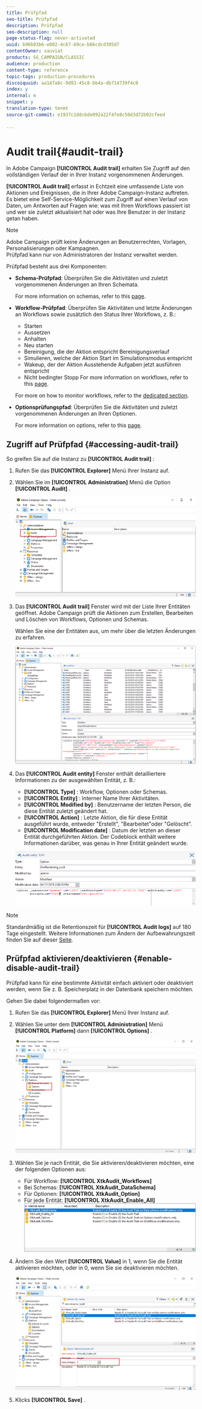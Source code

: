 ```yaml
---
title: Prüfpfad
seo-title: Prüfpfad
description: Prüfpfad
seo-description: null
page-status-flag: never-activated
uuid: b96b93b6-e002-4c67-b9ce-b66cdcd395d7
contentOwner: sauviat
products: SG_CAMPAIGN/CLASSIC
audience: production
content-type: reference
topic-tags: production-procedures
discoiquuid: aa147a8c-9d93-45c8-bb4a-db714739f4c0
index: y
internal: n
snippet: y
translation-type: tm+mt
source-git-commit: e1937c1ddcbde092a22f4fe8c50d3d72b02cfeed

---
```



# Audit trail{#audit-trail}

In Adobe Campaign **[!UICONTROL Audit trail]** erhalten Sie Zugriff auf den vollständigen Verlauf der in Ihrer Instanz vorgenommenen Änderungen.

**[!UICONTROL Audit trail]** erfasst in Echtzeit eine umfassende Liste von Aktionen und Ereignissen, die in Ihrer Adobe Campaign-Instanz auftreten. Es bietet eine Self-Service-Möglichkeit zum Zugriff auf einen Verlauf von Daten, um Antworten auf Fragen wie: was mit Ihren Workflows passiert ist und wer sie zuletzt aktualisiert hat oder was Ihre Benutzer in der Instanz getan haben.

>[!NOTE]
>
>Adobe Campaign prüft keine Änderungen an Benutzerrechten, Vorlagen, Personalisierungen oder Kampagnen.\
>Prüfpfad kann nur von Administratoren der Instanz verwaltet werden.

Prüfpfad besteht aus drei Komponenten:

* **Schema-Prüfpfad**: Überprüfen Sie die Aktivitäten und zuletzt vorgenommenen Änderungen an Ihren Schemata.

   For more information on schemas, refer to this [page](../../configuration/using/data-schemas.md).

* **Workflow-Prüfpfad**: Überprüfen Sie Aktivitäten und letzte Änderungen an Workflows sowie zusätzlich den Status Ihrer Workflows, z. B.:

   * Starten
   * Aussetzen
   * Anhalten
   * Neu starten
   * Bereinigung, die der Aktion entspricht Bereinigungsverlauf
   * Simulieren, welche der Aktion Start im Simulationsmodus entspricht
   * Wakeup, der der Aktion Ausstehende Aufgaben jetzt ausführen entspricht
   * Nicht bedingter Stopp
   For more information on workflows, refer to this [page](../../workflow/using/about-workflows.md).

   For more on how to monitor workflows, refer to the [dedicated section](../../workflow/using/monitoring-workflow-execution.md).

* **Optionsprüfungspfad**: Überprüfen Sie die Aktivitäten und zuletzt vorgenommenen Änderungen an Ihren Optionen.

   For more information on options, refer to this [page](../../installation/using/configuring-campaign-options.md).

## Zugriff auf Prüfpfad {#accessing-audit-trail}

So greifen Sie auf die Instanz zu **[!UICONTROL Audit trail]** :

1. Rufen Sie das **[!UICONTROL Explorer]** Menü Ihrer Instanz auf.
1. Wählen Sie im **[!UICONTROL Administration]** Menü die Option **[!UICONTROL Audit]** .

   ![](assets/audit_trail_1.png)

1. Das **[!UICONTROL Audit trail]** Fenster wird mit der Liste Ihrer Entitäten geöffnet. Adobe Campaign prüft die Aktionen zum Erstellen, Bearbeiten und Löschen von Workflows, Optionen und Schemas.

   Wählen Sie eine der Entitäten aus, um mehr über die letzten Änderungen zu erfahren.

   ![](assets/audit_trail_2.png)

1. Das **[!UICONTROL Audit entity]** Fenster enthält detailliertere Informationen zu der ausgewählten Entität, z. B.:

   * **[!UICONTROL Type]** : Workflow, Optionen oder Schemas.
   * **[!UICONTROL Entity]** : Interner Name Ihrer Aktivitäten.
   * **[!UICONTROL Modified by]** : Benutzername der letzten Person, die diese Entität zuletzt geändert hat.
   * **[!UICONTROL Action]** : Letzte Aktion, die für diese Entität ausgeführt wurde, entweder &quot;Erstellt&quot;, &quot;Bearbeitet&quot;oder &quot;Gelöscht&quot;.
   * **[!UICONTROL Modification date]** : Datum der letzten an dieser Entität durchgeführten Aktion.
   Der Codeblock enthält weitere Informationen darüber, was genau in Ihrer Entität geändert wurde.

   ![](assets/audit_trail_3.png)

>[!NOTE]
>
>Standardmäßig ist die Retentionszeit für **[!UICONTROL Audit logs]** auf 180 Tage eingestellt. Weitere Informationen zum Ändern der Aufbewahrungszeit finden Sie auf dieser [Seite](../../production/using/database-cleanup-workflow.md#deployment-wizard).

## Prüfpfad aktivieren/deaktivieren {#enable-disable-audit-trail}

Prüfpfad kann für eine bestimmte Aktivität einfach aktiviert oder deaktiviert werden, wenn Sie z. B. Speicherplatz in der Datenbank speichern möchten.

Gehen Sie dabei folgendermaßen vor:

1. Rufen Sie das **[!UICONTROL Explorer]** Menü Ihrer Instanz auf.
1. Wählen Sie unter dem **[!UICONTROL Administration]** Menü **[!UICONTROL Platform]** dann **[!UICONTROL Options]** .

   ![](assets/audit_trail_4.png)

1. Wählen Sie je nach Entität, die Sie aktivieren/deaktivieren möchten, eine der folgenden Optionen aus:

   * Für Workflow: **[!UICONTROL XtkAudit_Workflows]**
   * Bei Schemas: **[!UICONTROL XtkAudit_DataSchema]**
   * Für Optionen: **[!UICONTROL XtkAudit_Option]**
   * Für jede Entität: **[!UICONTROL XtkAudit_Enable_All]**
   ![](assets/audit_trail_5.png)

1. Ändern Sie den Wert **[!UICONTROL Value]** in 1, wenn Sie die Entität aktivieren möchten, oder in 0, wenn Sie sie deaktivieren möchten.

   ![](assets/audit_trail_6.png)

1. Klicks **[!UICONTROL Save]** .

